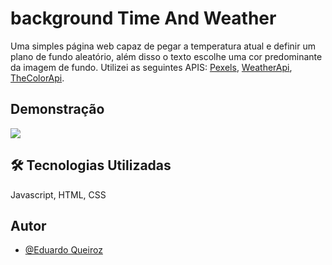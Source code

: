 # background Time And Weather

Uma simples página web capaz de pegar a temperatura atual e definir um plano de fundo aleatório, além disso o texto escolhe uma cor predominante da imagem de fundo. Utilizei as seguintes APIS: [Pexels](https://www.pexels.com/), [WeatherApi](https://www.weatherapi.com/), [TheColorApi](https://www.thecolorapi.com/).


## Demonstração

![](https://cdn.discordapp.com/attachments/1001677903400030212/1001677973998546985/unknown.png)


## 🛠 Tecnologias Utilizadas
Javascript, HTML, CSS


## Autor

- [@Eduardo Queiroz](https://github.com/eduardoqsilva)



